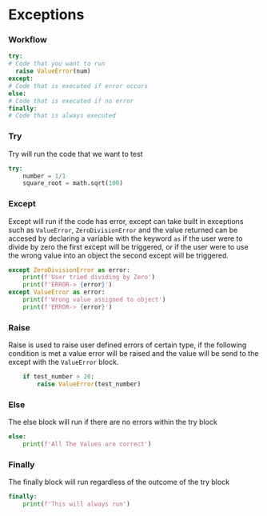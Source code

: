 # Exceptions

### Workflow

```python
try:
# Code that you want to run
  raise ValueError(num)
except:
# Code that is executed if error occurs
else:
# Code that is executed if no error
finally:
# Code that is always executed
```

### Try

Try will run the code that we want to test

```python
try:
    number = 1/1
    square_root = math.sqrt(100)
```

### Except

Except will run if the code has error, except can take built in exceptions such as `ValueError`, `ZeroDivisionError` and the value returned can be accesed by declaring a variable with the keyword `as` if the user were to divide by zero the first except will be triggered, or if the user were to use the wrong value into an object the second except will be triggered.

```python
except ZeroDivisionError as error:
    print(f'User tried dividing by Zero')
    print(f'ERROR-> {error}')
except ValueError as error:
    print(f'Wrong value assigned to object')
    print(f'ERROR-> {error}')
```

### Raise

Raise is used to raise user defined errors of certain type, if the following condition is met a value error will be raised and the value will be send to the except with the `ValueError` block.

```python
    if test_number > 20:
        raise ValueError(test_number)
```

### Else

The else block will run if there are no errors within the try block

```python
else:
    print(f'All The Values are correct')
```

### Finally

The finally block will run regardless of the outcome of the try block

```python
finally:
    print(f'This will always run')
```
